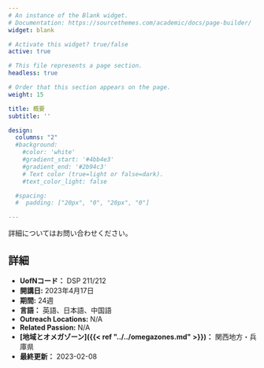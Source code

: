 ```yaml
---
# An instance of the Blank widget.
# Documentation: https://sourcethemes.com/academic/docs/page-builder/
widget: blank

# Activate this widget? true/false
active: true

# This file represents a page section.
headless: true

# Order that this section appears on the page.
weight: 15

title: 概要
subtitle: ''

design:
  columns: "2"
  #background:
    #color: 'white'
    #gradient_start: '#4bb4e3'
    #gradient_end: '#2b94c3'
    # Text color (true=light or false=dark).
    #text_color_light: false

  #spacing:
  #  padding: ["20px", "0", "20px", "0"]

---
```


詳細についてはお問い合わせください。

## 詳細

* **UofNコード：** DSP 211/212
* **開講日:** 2023年4月17日
* **期間:** 24週
* **言語：** 英語、日本語、中国語
* **Outreach Locations:** N/A
* **Related Passion:** N/A
* **[地域とオメガゾーン]({{< ref "../../omegazones.md" >}})：** 関西地方・兵庫県
* **最終更新：** 2023-02-08
